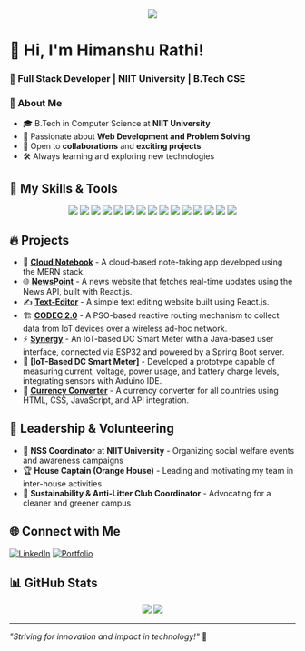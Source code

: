 <div align="center">
  <img src="https://user-images.githubusercontent.com/42115530/92640221-9728ca00-f2fa-11ea-8994-c72b26e937de.gif" align="center"/>
</div>

# 👋 Hi, I'm Himanshu Rathi!
### 🚀 Full Stack Developer | NIIT University | B.Tech CSE 

### 🏫 About Me
- 🎓 B.Tech in Computer Science at **NIIT University**
- 🌱 Passionate about **Web Development and Problem Solving**
- 🤝 Open to **collaborations** and **exciting projects**
- 🛠️ Always learning and exploring new technologies

## 🚀 My Skills & Tools
<p align="center">
  <img src="https://img.shields.io/badge/Node.js-339933?style=for-the-badge&logo=node.js&logoColor=white"/>
  <img src="https://img.shields.io/badge/Express.js-000000?style=for-the-badge&logo=express&logoColor=white"/>
  <img src="https://img.shields.io/badge/MySQL-4479A1?style=for-the-badge&logo=mysql&logoColor=white"/>
  <img src="https://img.shields.io/badge/AWS-232F3E?style=for-the-badge&logo=amazon-aws&logoColor=white"/>
  <img src="https://img.shields.io/badge/Docker-2496ED?style=for-the-badge&logo=docker&logoColor=white"/>
  <img src="https://img.shields.io/badge/React-61DAFB?style=for-the-badge&logo=react&logoColor=black"/>
  <img src="https://img.shields.io/badge/MongoDB-47A248?style=for-the-badge&logo=mongodb&logoColor=white"/>
  <img src="https://img.shields.io/badge/JavaScript-F7DF1E?style=for-the-badge&logo=javascript&logoColor=black"/>
  <img src="https://img.shields.io/badge/Java-007396?style=for-the-badge&logo=java&logoColor=white"/>
  <img src="https://img.shields.io/badge/Python-3776AB?style=for-the-badge&logo=python&logoColor=white"/>
  <img src="https://img.shields.io/badge/CSS-1572B6?style=for-the-badge&logo=css3&logoColor=white"/>
  <img src="https://img.shields.io/badge/Bootstrap-7952B3?style=for-the-badge&logo=bootstrap&logoColor=white"/>
  <img src="https://img.shields.io/badge/HTML-E34F26?style=for-the-badge&logo=html5&logoColor=white"/>
  <img src="https://img.shields.io/badge/Git-F05032?style=for-the-badge&logo=git&logoColor=white"/>
  <img src="https://img.shields.io/badge/GitHub-181717?style=for-the-badge&logo=github&logoColor=white"/>
</p>

## 🔥 Projects

- 📝 **[Cloud Notebook](https://github.com/h-rathi/SherNotebook)** - A cloud-based note-taking app developed using the MERN stack.
- 🌐 **[NewsPoint](https://github.com/h-rathi/NewsPoint)** - A news website that fetches real-time updates using the News API, built with React.js.
- ✍️ **[Text-Editor](https://github.com/h-rathi/Text-Editor)** - A simple text editing website built using React.js.
- 🏗 **[CODEC 2.0](https://github.com/h-rathi/PSO-based-proactive-routing-mechanism)** - A PSO-based reactive routing mechanism to collect data from IoT devices over a wireless ad-hoc network.
- ⚡ **[Synergy](https://github.com/h-rathi/Synergy)** - An IoT-based DC Smart Meter with a Java-based user interface, connected via ESP32 and powered by a Spring Boot server.
- 🔋 **[IoT-Based DC Smart Meter]** - Developed a prototype capable of measuring current, voltage, power usage, and battery charge levels, integrating sensors with Arduino IDE.
- 💱 **[Currency Converter](https://github.com/h-rathi/Currency-Convertor)** - A currency converter for all countries using HTML, CSS, JavaScript, and API integration.

## 📌 Leadership & Volunteering
- 🏅 **NSS Coordinator** at **NIIT University** - Organizing social welfare events and awareness campaigns
- 🏆 **House Captain (Orange House)** - Leading and motivating my team in inter-house activities
- 🌿 **Sustainability & Anti-Litter Club Coordinator** - Advocating for a cleaner and greener campus

## 🌐 Connect with Me
[![LinkedIn](https://img.shields.io/badge/LinkedIn-0077B5?style=for-the-badge&logo=linkedin&logoColor=white)](https://www.linkedin.com/in/himanshu-rathi-070124176/)
[![Portfolio](https://img.shields.io/badge/Portfolio-000000?style=for-the-badge&logo=About.me&logoColor=white)](https://himanshurathi22.wixsite.com/my-digital-portfolio)

## 📊 GitHub Stats
<p align="center">
  <img src="https://github-readme-stats.vercel.app/api?username=h-rathi&show_icons=true&theme=radical" />
  <img src="https://github-readme-streak-stats.herokuapp.com/?user=h-rathi&theme=radical" />
</p>

---
_"Striving for innovation and impact in technology!"_ 🚀
